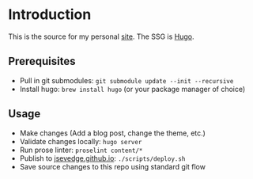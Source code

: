 # Introduction

This is the source for my personal [site](https://jsevedge.github.io).  The SSG is [Hugo](https://gohugo.io).

## Prerequisites

- Pull in git submodules: `git submodule update --init --recursive`
- Install hugo: `brew install hugo` (or your package manager of choice)

## Usage

- Make changes (Add a blog post, change the theme, etc.)
- Validate changes locally: `hugo server`
- Run prose linter: `proselint content/*`
- Publish to [jsevedge.github.io](https://jsevedge.github.io): `./scripts/deploy.sh`
- Save source changes to this repo using standard git flow


